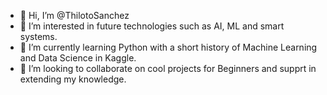 - 👋 Hi, I’m @ThilotoSanchez
- 👀 I’m interested in future technologies such as AI, ML and smart systems.
- 🌱 I’m currently learning Python with a short history of Machine Learning and Data Science in Kaggle.
- 💞️ I’m looking to collaborate on cool projects for Beginners and supprt in extending my knowledge.
